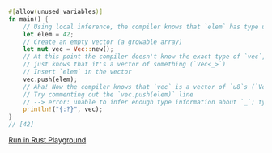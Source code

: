 ```rust
#[allow(unused_variables)]
fn main() {
    // Using local inference, the compiler knows that `elem` has type u64 (machine-dependent)
    let elem = 42;
    // Create an empty vector (a growable array)
    let mut vec = Vec::new();
    // At this point the compiler doesn't know the exact type of `vec`, it
    // just knows that it's a vector of something (`Vec<_>`)
    // Insert `elem` in the vector
    vec.push(elem);
    // Aha! Now the compiler knows that `vec` is a vector of `u8`s (`Vec<u8>`)
    // Try commenting out the `vec.push(elem)` line
    // --> error: unable to infer enough type information about `_`; type annotations required [E0282]
    println!("{:?}", vec);
}
// [42]
```
[Run in Rust Playground](https://play.rust-lang.org/?version=stable&mode=debug&edition=2021&gist=b80e4bf93a9cdefd68f1cc5e6c7c53dd&version=stable)
